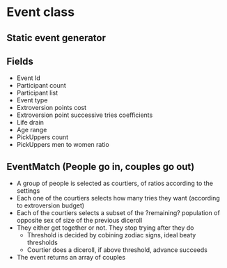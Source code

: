 # Event class

## Static event generator

## Fields
- Event Id
- Participant count
- Participant list
- Event type
- Extroversion points cost
- Extroversion point successive tries coefficients
- Life drain
- Age range
- PickUppers count
- PickUppers men to women ratio

## EventMatch (People go in, couples go out)
- A group of people is selected as courtiers, of ratios according to the settings
- Each one of the courtiers selects how many tries they want (according to extroversion budget)
- Each of the courtiers selects a subset of the ?remaining? population of opposite sex of size of the previous diceroll
- They either get together or not. They stop trying after they do
    - Threshold is decided by cobining zodiac signs, ideal beaty thresholds
    - Courtier does a diceroll, if above threshold, advance succeeds
- The event returns an array of couples
